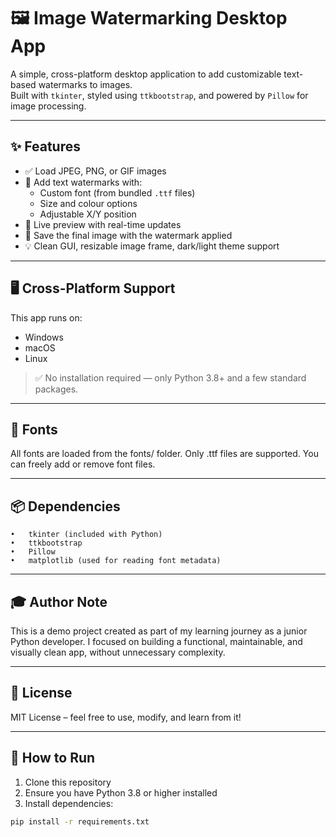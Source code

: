 # 🖼️ Image Watermarking Desktop App

A simple, cross-platform desktop application to add customizable text-based watermarks to images.  
Built with `tkinter`, styled using `ttkbootstrap`, and powered by `Pillow` for image processing.

---

## ✨ Features

- ✅ Load JPEG, PNG, or GIF images
- 🎨 Add text watermarks with:
  - Custom font (from bundled `.ttf` files)
  - Size and colour options
  - Adjustable X/Y position
- 🔎 Live preview with real-time updates
- 💾 Save the final image with the watermark applied
- 💡 Clean GUI, resizable image frame, dark/light theme support

---

## 🖥️ Cross-Platform Support

This app runs on:

- Windows
- macOS
- Linux

> ✅ No installation required — only Python 3.8+ and a few standard packages.

---
## 📂 Fonts

All fonts are loaded from the fonts/ folder.
Only .ttf files are supported. You can freely add or remove font files.

---
## 📦 Dependencies
	•	tkinter (included with Python)
	•	ttkbootstrap
	•	Pillow
	•	matplotlib (used for reading font metadata)
 
---
## 🎓 Author Note

This is a demo project created as part of my learning journey as a junior Python developer.
I focused on building a functional, maintainable, and visually clean app, without unnecessary complexity.

---
## 📝 License

MIT License – feel free to use, modify, and learn from it!

---
## 🚀 How to Run

1. Clone this repository
2. Ensure you have Python 3.8 or higher installed
3. Install dependencies:

```bash
pip install -r requirements.txt
